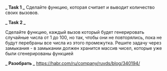 **_ Task 1 _**
Сделайте функцию, которая считает и выводит количество своих вызовов.

**_ Task 2 _**

Сделайте функцию, каждый вызов который будет генерировать случайные числа от 1 до 100, но так, чтобы они не повторялись, пока не будут перебраны все числа из этого промежутка. Решите задачу через замыкания - в замыкании должен хранится массив чисел, которые уже были сгенерированы функцией

**_ Разобрать _**
https://habr.com/ru/company/ruvds/blog/340194/
